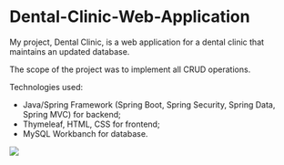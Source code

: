 # Dental-Clinic-Web-Application
My project, Dental Clinic, is a web application for a dental clinic that maintains an updated database.

The scope of the project was to implement all CRUD operations.

Technologies used:
- Java/Spring Framework (Spring Boot, Spring Security, Spring Data, Spring MVC) for backend;
- Thymeleaf, HTML, CSS for frontend;
- MySQL Workbanch for database.



![](images/dental_clinic_ERD.png)

